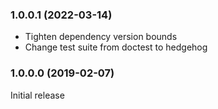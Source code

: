 ### 1.0.0.1 (2022-03-14)

- Tighten dependency version bounds
- Change test suite from doctest to hedgehog

### 1.0.0.0 (2019-02-07)

Initial release
